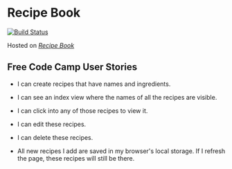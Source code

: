 # Recipe Book

[![Build Status](https://travis-ci.org/ayush987goyal/recipe-book.svg?branch=master)](https://travis-ci.org/ayush987goyal/recipe-book)

Hosted on *[Recipe Book](https://ayush987goyal.github.io/recipe-book/)*

## Free Code Camp User Stories
+ I can create recipes that have names and ingredients.

+ I can see an index view where the names of all the recipes are visible.

+ I can click into any of those recipes to view it.

+ I can edit these recipes.

+ I can delete these recipes.

+ All new recipes I add are saved in my browser's local storage. If I refresh the page, these recipes will still be there.
